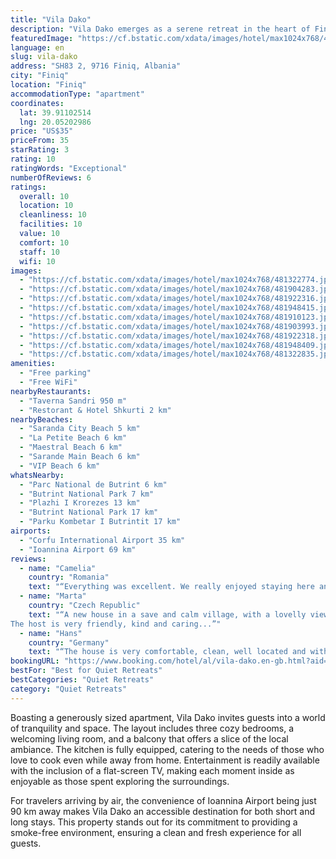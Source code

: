 ```yaml
---
title: "Vila Dako"
description: "Vila Dako emerges as a serene retreat in the heart of Finiq, offering a blend of comfort and convenience for travelers."
featuredImage: "https://cf.bstatic.com/xdata/images/hotel/max1024x768/481322774.jpg?k=1adfe396ba122c87b0e6a44421736540c96b4b8512531cc6682c53e1b40a6e27&o=&hp=1"
language: en
slug: vila-dako
address: "SH83 2, 9716 Finiq, Albania"
city: "Finiq"
location: "Finiq"
accommodationType: "apartment"
coordinates:
  lat: 39.91102514
  lng: 20.05202986
price: "US$35"
priceFrom: 35
starRating: 3
rating: 10
ratingWords: "Exceptional"
numberOfReviews: 6
ratings:
  overall: 10
  location: 10
  cleanliness: 10
  facilities: 10
  value: 10
  comfort: 10
  staff: 10
  wifi: 10
images:
  - "https://cf.bstatic.com/xdata/images/hotel/max1024x768/481322774.jpg?k=1adfe396ba122c87b0e6a44421736540c96b4b8512531cc6682c53e1b40a6e27&o=&hp=1"
  - "https://cf.bstatic.com/xdata/images/hotel/max1024x768/481904283.jpg?k=eae03dcd900ce5386d00812c8084c0de407d5aca92f915c7b37d2c0e5c2074e3&o=&hp=1"
  - "https://cf.bstatic.com/xdata/images/hotel/max1024x768/481922316.jpg?k=91e1a85c28825bc3558a53f5bd651017e5171f12c0e7c415cf3be3e55962798f&o=&hp=1"
  - "https://cf.bstatic.com/xdata/images/hotel/max1024x768/481948415.jpg?k=9b6bdf03eeada1cd66be00863f768689d62accdf80ed31de9eff7154d0093fb0&o=&hp=1"
  - "https://cf.bstatic.com/xdata/images/hotel/max1024x768/481910123.jpg?k=d968b4a8dd5ae78e83efdade1b0be286702b27a76c92658eadc52d9a87229d59&o=&hp=1"
  - "https://cf.bstatic.com/xdata/images/hotel/max1024x768/481903993.jpg?k=688aff9d48fa4f1a3c52435ae45e61de57e6dec56148213913c32ff1b394a262&o=&hp=1"
  - "https://cf.bstatic.com/xdata/images/hotel/max1024x768/481922318.jpg?k=8f728bec67577df6d86ecb63d1bd8b29a3f8ae28882a1f4c533c44af74be5bd1&o=&hp=1"
  - "https://cf.bstatic.com/xdata/images/hotel/max1024x768/481948409.jpg?k=4ee7b751170940ce0877a60c538e624a7c3b1c57da14198b9fa9338a54852f35&o=&hp=1"
  - "https://cf.bstatic.com/xdata/images/hotel/max1024x768/481322835.jpg?k=3f05127882b37c14dec70db89a0069a1fa310e9df75471fc8eeac0c4800c8bc4&o=&hp=1"
amenities:
  - "Free parking"
  - "Free WiFi"
nearbyRestaurants:
  - "Taverna Sandri 950 m"
  - "Restorant & Hotel Shkurti 2 km"
nearbyBeaches:
  - "Saranda City Beach 5 km"
  - "La Petite Beach 6 km"
  - "Maestral Beach 6 km"
  - "Sarande Main Beach 6 km"
  - "VIP Beach 6 km"
whatsNearby:
  - "Parc National de Butrint 6 km"
  - "Butrint National Park 7 km"
  - "Plazhi I Krorezes 13 km"
  - "Butrint National Park 17 km"
  - "Parku Kombetar I Butrintit 17 km"
airports:
  - "Corfu International Airport 35 km"
  - "Ioannina Airport 69 km"
reviews:
  - name: "Camelia"
    country: "Romania"
    text: "“Everything was excellent. We really enjoyed staying here and had the best summer holiday. The house is beautiful, big & fully equipped with everything you need. The location is only 10 min away from Saranda. It is in a quiet and lovely area and...”"
  - name: "Marta"
    country: "Czech Republic"
    text: "“A new house in a save and calm village, with a lovelly view on hills. The appartment is large, bright, clean, newly and comfortably furnished, wifi strong and stable. We haven't missed any equipment.
The host is very friendly, kind and caring...”"
  - name: "Hans"
    country: "Germany"
    text: "“The house is very comfortable, clean, well located and with a very good view. It is very and I would recommend it 10/10. It is near the street and only 12 min away from Sarande. There are very good restaurants only 100m away from the...”"
bookingURL: "https://www.booking.com/hotel/al/vila-dako.en-gb.html?aid=8035640"
bestFor: "Best for Quiet Retreats"
bestCategories: "Quiet Retreats"
category: "Quiet Retreats"
---
```


Boasting a generously sized apartment, Vila Dako invites guests into a world of tranquility and space. The layout includes three cozy bedrooms, a welcoming living room, and a balcony that offers a slice of the local ambiance. The kitchen is fully equipped, catering to the needs of those who love to cook even while away from home. Entertainment is readily available with the inclusion of a flat-screen TV, making each moment inside as enjoyable as those spent exploring the surroundings.

For travelers arriving by air, the convenience of Ioannina Airport being just 90 km away makes Vila Dako an accessible destination for both short and long stays. This property stands out for its commitment to providing a smoke-free environment, ensuring a clean and fresh experience for all guests.